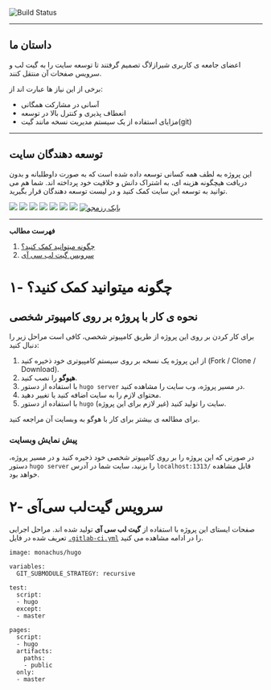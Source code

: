 ![Build Status](https://gitlab.com/shirazlug/shirazlug.gitlab.io/badges/master/build.svg)

---
## داستان ما

 اعضای جامعه ی کاربری شیرازلاگ تصمیم گرفتند تا توسعه سایت را
 به گیت لب و سرویس صفحات آن منتقل کنند.

برخی از این نیاز ها عبارت اند از:

- آسانی در مشارکت همگانی
- انعطاف پذیری و کنترل بالا در توسعه
- مزایای استفاده از یک سیستم مدیریت نسخه مانند گیت(git)


---
## توسعه دهندگان سایت

 این پروژه به لطف همه کسانی توسعه داده شده است که به صورت داوطلبانه و بدون دریافت هیچگونه هزینه ای، به اشتراک دانش و خلاقیت خود پرداخته اند. شما هم می توانید به توسعه این سایت کمک کنید و در لیست توسعه دهندگان قرار بگیرید.

<a href="https://shirazlug.ir/members/behzadi/" target="_blank"><img src="https://shirazlug.ir/img/team/behzadi.svg"></a>
<a href="https://shirazlug.ir/members/khozaei/" target="_blank"><img src="https://shirazlug.ir/img/team/khozaei.svg"></a>
<a href="https://shirazlug.ir/members/mirshaei/" target="_blank"><img src="https://shirazlug.ir/img/team/mirshaei.svg"></a>
<a href="https://shirazlug.ir/members/nezam/" target="_blank"><img src="https://shirazlug.ir/img/team/nezam.svg"></a>
<a href="https://shirazlug.ir/members/nikkhah/" target="_blank"><img src="https://shirazlug.ir/img/team/nikkhah.svg"></a>
<a href="https://shirazlug.ir/members/barzegar/" target="_blank"><img src="https://shirazlug.ir/img/team/barzegar.svg"></a>
<a href="https://shirazlug.ir/members/beyzavi/" target="_blank"><img src="https://shirazlug.ir/img/team/beyzavi.svg"></a>
<a href="https://shirazlug.ir/members/razmjoo/" target="_blank"><img src="https://shirazlug.ir/img/team/razmjoo.svg" alt="بابک رزمجو"/></a>

---

<!-- START doctoc generated TOC please keep comment here to allow auto update -->
<!-- DON'T EDIT THIS SECTION, INSTEAD RE-RUN doctoc TO UPDATE -->
**فهرست مطالب** 

1. [چگونه میتوانید کمک کنید؟](#%DA%86%DA%AF%D9%88%D9%86%D9%87-%D9%85%DB%8C%D8%AA%D9%88%D8%A7%D9%86%DB%8C%D8%AF-%DA%A9%D9%85%DA%A9-%DA%A9%D9%86%DB%8C%D8%AF%D8%9F)
2. [سرویس گیت لب سی آی](#%D8%B3%D8%B1%D9%88%DB%8C%D8%B3-%DA%AF%DB%8C%D8%AA-%D9%84%D8%A8-%D8%B3%DB%8C-%D8%A2%DB%8C)

<!-- END doctoc generated TOC please keep comment here to allow auto update -->


# ۱- چگونه میتوانید کمک کنید؟

## نحوه ی کار با پروژه بر روی کامپیوتر شخصی
برای کار کردن بر روی این پروژه از طریق کامپیوتر شخصی، کافی است مراحل زیر را دنبال کنید:

  1. از این پروژه یک نسخه بر روی سیستم کامپیوتری خود ذخیره کنید (Fork / Clone / Download).
  2. **هیوگو** را نصب کنید.
  3. با استفاده از دستور 
  `hugo server`
  در مسیر پروژه، وب سایت را مشاهده کنید.
  4. محتوای لازم را به سایت اضافه کنید یا تغییر دهید.
  5. با استفاده از دستور 
  `hugo`
  سایت را تولید کنید (غیر لازم برای این پروژه).

برای مطالعه ی بیشتر برای کار با هوگو به وبسایت آن مراجعه کنید. 

### پیش نمایش وبسایت

در صورتی که این پروژه را بر روی کامپیوتر شخصی خود ذخیره کنید و در مسیر پروژه، دستور
`hugo server`
را بزنید، سایت شما در آدرس
`localhost:1313/`
قابل مشاهده خواهد بود.

# ۲- سرویس گیت‌لب سی‌آی

صفحات ایستای این پروژه با استفاده از 
**گیت لب سی آی**
تولید شده اند. مراحل اجرایی تعریف شده در فایل 
[`.gitlab-ci.yml`](.gitlab-ci.yml)
را در ادامه مشاهده می کنید.

<div dir="ltr">
    
    image: monachus/hugo

    variables:
      GIT_SUBMODULE_STRATEGY: recursive

    test:
      script:
      - hugo
      except:
      - master

    pages:
      script:
      - hugo
      artifacts:
        paths:
        - public
      only:
      - master
      


